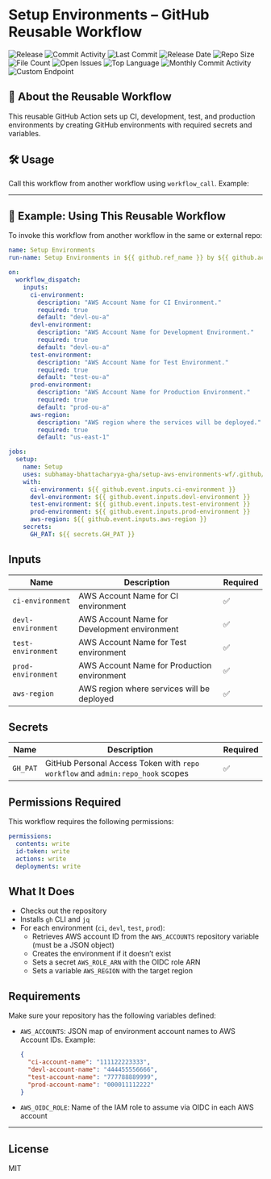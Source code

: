 # Setup Environments – GitHub Reusable Workflow

![Release](https://github.com/subhamay-bhattacharyya-gha/setup-aws-environments-wf/actions/workflows/release.yaml/badge.svg)&nbsp;![Commit Activity](https://img.shields.io/github/commit-activity/t/subhamay-bhattacharyya-gha/setup-aws-environments-wf)&nbsp;![Last Commit](https://img.shields.io/github/last-commit/subhamay-bhattacharyya-gha/setup-aws-environments-wf)&nbsp;![Release Date](https://img.shields.io/github/release-date/subhamay-bhattacharyya-gha/setup-aws-environments-wf)&nbsp;![Repo Size](https://img.shields.io/github/repo-size/subhamay-bhattacharyya-gha/setup-aws-environments-wf)&nbsp;![File Count](https://img.shields.io/github/directory-file-count/subhamay-bhattacharyya-gha/setup-aws-environments-wf)&nbsp;![Open Issues](https://img.shields.io/github/issues/subhamay-bhattacharyya-gha/setup-aws-environments-wf)&nbsp;![Top Language](https://img.shields.io/github/languages/top/subhamay-bhattacharyya-gha/setup-aws-environments-wf)&nbsp;![Monthly Commit Activity](https://img.shields.io/github/commit-activity/m/subhamay-bhattacharyya-gha/setup-aws-environments-wf)&nbsp;![Custom Endpoint](https://img.shields.io/endpoint?url=https://gist.githubusercontent.com/bsubhamay/d581133d043d5125e0b78bf39eb55380/raw/setup-aws-environments-wf.json?)

## 📝 About the Reusable Workflow

This reusable GitHub Action sets up CI, development, test, and production environments by creating GitHub environments with required secrets and variables.

## 🛠️ Usage

Call this workflow from another workflow using `workflow_call`. Example:

---

## 🚀 Example: Using This Reusable Workflow

To invoke this workflow from another workflow in the same or external repo:

```yaml
name: Setup Environments
run-name: Setup Environments in ${{ github.ref_name }} by ${{ github.actor }}

on:
  workflow_dispatch:
    inputs:
      ci-environment:
        description: "AWS Account Name for CI Environment."
        required: true
        default: "devl-ou-a"
      devl-environment:
        description: "AWS Account Name for Development Environment."
        required: true
        default: "devl-ou-a"
      test-environment:
        description: "AWS Account Name for Test Environment."
        required: true
        default: "test-ou-a"
      prod-environment:
        description: "AWS Account Name for Production Environment."
        required: true
        default: "prod-ou-a"
      aws-region:
        description: "AWS region where the services will be deployed."
        required: true
        default: "us-east-1"

jobs:
  setup:
    name: Setup
    uses: subhamay-bhattacharyya-gha/setup-aws-environments-wf/.github/workflows/setup-environments.yaml@main
    with:
      ci-environment: ${{ github.event.inputs.ci-environment }}
      devl-environment: ${{ github.event.inputs.devl-environment }}
      test-environment: ${{ github.event.inputs.test-environment }}
      prod-environment: ${{ github.event.inputs.prod-environment }}
      aws-region: ${{ github.event.inputs.aws-region }}
    secrets:
      GH_PAT: ${{ secrets.GH_PAT }}

```

## Inputs

| Name               | Description                                        | Required |
|--------------------|----------------------------------------------------|----------|
| `ci-environment`   | AWS Account Name for CI environment                | ✅       |
| `devl-environment` | AWS Account Name for Development environment       | ✅       |
| `test-environment` | AWS Account Name for Test environment              | ✅       |
| `prod-environment` | AWS Account Name for Production environment        | ✅       |
| `aws-region`       | AWS region where services will be deployed         | ✅       |

## Secrets

| Name     | Description                                      | Required |
|----------|--------------------------------------------------|----------|
| `GH_PAT` | GitHub Personal Access Token with `repo` `workflow` and `admin:repo_hook` scopes   | ✅       |

## Permissions Required

This workflow requires the following permissions:

```yaml
permissions:
  contents: write
  id-token: write
  actions: write
  deployments: write
```

## What It Does

- Checks out the repository
- Installs `gh` CLI and `jq`
- For each environment (`ci`, `devl`, `test`, `prod`):
  - Retrieves AWS account ID from the `AWS_ACCOUNTS` repository variable (must be a JSON object)
  - Creates the environment if it doesn’t exist
  - Sets a secret `AWS_ROLE_ARN` with the OIDC role ARN
  - Sets a variable `AWS_REGION` with the target region

## Requirements

Make sure your repository has the following variables defined:

- `AWS_ACCOUNTS`: JSON map of environment account names to AWS Account IDs. Example:

  ```json
  {
    "ci-account-name": "111122223333",
    "devl-account-name": "444455556666",
    "test-account-name": "777788889999",
    "prod-account-name": "000011112222"
  }
  ```

- `AWS_OIDC_ROLE`: Name of the IAM role to assume via OIDC in each AWS account

---

## License

 MIT
